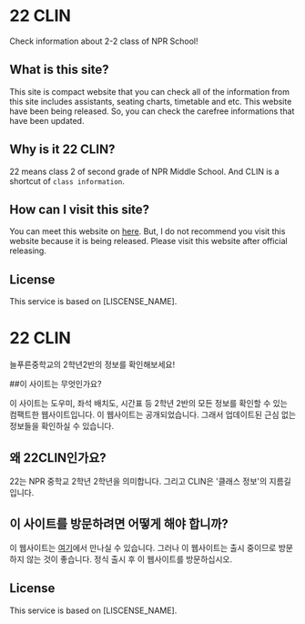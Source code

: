 # 22 CLIN

Check information about 2-2 class of NPR School!

## What is this site?

This site is compact website that you can check all of the information from this site includes assistants, seating charts, timetable and etc. This website have been being released. So, you can check the carefree informations that have been updated.

## Why is it 22 CLIN?

22 means class 2 of second grade of NPR Middle School. And CLIN is a shortcut of `class information`.

## How can I visit this site?

You can meet this website on [here](https://22-clin.vercel.app). But, I do not recommend you visit this website because it is being released. Please visit this website after official releasing.

## License

This service is based on [LISCENSE_NAME].


# 22 CLIN

늘푸른중학교의 2학년2반의 정보를 확인해보세요!

##이 사이트는 무엇인가요?

이 사이트는 도우미, 좌석 배치도, 시간표 등 2학년 2반의 모든 정보를 확인할 수 있는 컴팩트한 웹사이트입니다. 이 웹사이트는 공개되었습니다. 그래서 업데이트된 근심 없는 정보들을 확인하실 수 있습니다.

## 왜 22CLIN인가요?

22는 NPR 중학교 2학년 2학년을 의미합니다. 그리고 CLIN은 '클래스 정보'의 지름길입니다.

## 이 사이트를 방문하려면 어떻게 해야 합니까?

이 웹사이트는 [여기](https://22-clin.vercel.app)에서 만나실 수 있습니다. 그러나 이 웹사이트는 출시 중이므로 방문하지 않는 것이 좋습니다. 정식 출시 후 이 웹사이트를 방문하십시오.

## License

This service is based on [LISCENSE_NAME].

